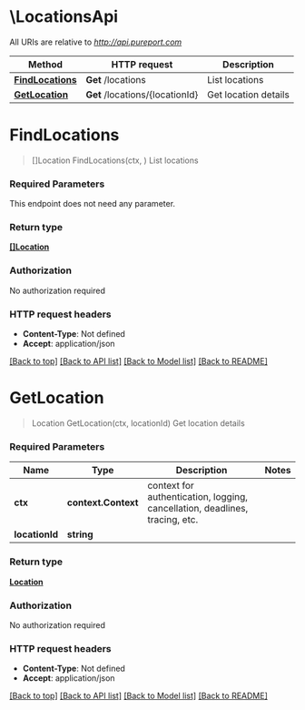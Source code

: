 # \LocationsApi

All URIs are relative to *http://api.pureport.com*

Method | HTTP request | Description
------------- | ------------- | -------------
[**FindLocations**](LocationsApi.md#FindLocations) | **Get** /locations | List locations
[**GetLocation**](LocationsApi.md#GetLocation) | **Get** /locations/{locationId} | Get location details


# **FindLocations**
> []Location FindLocations(ctx, )
List locations



### Required Parameters
This endpoint does not need any parameter.

### Return type

[**[]Location**](Location.md)

### Authorization

No authorization required

### HTTP request headers

 - **Content-Type**: Not defined
 - **Accept**: application/json

[[Back to top]](#) [[Back to API list]](../README.md#documentation-for-api-endpoints) [[Back to Model list]](../README.md#documentation-for-models) [[Back to README]](../README.md)

# **GetLocation**
> Location GetLocation(ctx, locationId)
Get location details



### Required Parameters

Name | Type | Description  | Notes
------------- | ------------- | ------------- | -------------
 **ctx** | **context.Context** | context for authentication, logging, cancellation, deadlines, tracing, etc.
  **locationId** | **string**|  | 

### Return type

[**Location**](Location.md)

### Authorization

No authorization required

### HTTP request headers

 - **Content-Type**: Not defined
 - **Accept**: application/json

[[Back to top]](#) [[Back to API list]](../README.md#documentation-for-api-endpoints) [[Back to Model list]](../README.md#documentation-for-models) [[Back to README]](../README.md)

